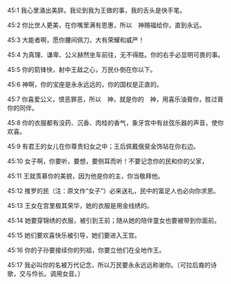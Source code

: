<a id="1"></a>45:1  我心里涌出美辞。我论到我为王做的事，我的舌头是快手笔。  

<a id="2"></a>45:2  你比世人更美，在你嘴里满有恩惠，所以　神赐福给你，直到永远。  

<a id="3"></a>45:3  大能者啊，愿你腰间佩刀，大有荣耀和威严！  

<a id="4"></a>45:4  为真理、谦卑、公义赫然坐车前往，无不得胜。你的右手必显明可畏的事。  

<a id="5"></a>45:5  你的箭锋快，射中王敌之心，万民仆倒在你以下。  

<a id="6"></a>45:6  神啊，你的宝座是永永远远的，你的国权是正直的。  

<a id="7"></a>45:7  你喜爱公义，恨恶罪恶，所以　神，就是你的　神，用喜乐油膏你，胜过膏你的同伴。  

<a id="8"></a>45:8  你的衣服都有没药、沉香、肉桂的香气，象牙宫中有丝弦乐器的声音，使你欢喜。  

<a id="9"></a>45:9  有君王的女儿在你尊贵妇女之中；王后佩戴俄斐金饰站在你右边。  

<a id="10"></a>45:10  女子啊，你要听，要想，要侧耳而听！不要记念你的民和你的父家，  

<a id="11"></a>45:11  王就羡慕你的美貌，因为他是你的主，你当敬拜他。  

<a id="12"></a>45:12  推罗的民（注：原文作“女子”）必来送礼，民中的富足人也必向你求恩。  

<a id="13"></a>45:13  王女在宫里极其荣华，她的衣服是用金线绣的。  

<a id="14"></a>45:14  她要穿锦绣的衣服，被引到王前；随从她的陪伴童女也要被带到你面前。  

<a id="15"></a>45:15  她们要欢喜快乐被引导，她们要进入王宫。  

<a id="16"></a>45:16  你的子孙要接续你的列祖，你要立他们在全地作王。  

<a id="17"></a>45:17  我必叫你的名被万代记念，所以万民要永永远远称谢你。〔可拉后裔的诗歌，交与伶长。调用女音。〕  
